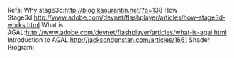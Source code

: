 Refs:
Why stage3d:http://blog.kaourantin.net/?p=138
How Stage3d:http://www.adobe.com/devnet/flashplayer/articles/how-stage3d-works.html
What is AGAL:http://www.adobe.com/devnet/flashplayer/articles/what-is-agal.html
Introduction to AGAL:http://jacksondunstan.com/articles/1661
Shader Program: